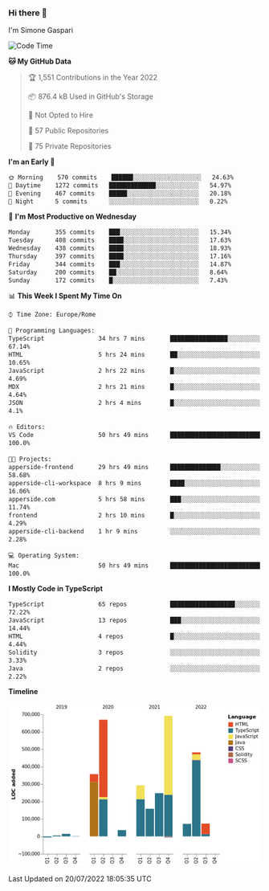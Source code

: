 ### Hi there 👋
I'm Simone Gaspari

<!--
**apperside/apperside** is a ✨ _special_ ✨ repository because its `README.md` (this file) appears on your GitHub profile.

Here are some ideas to get you started:

- 🔭 I’m currently working on ...
- 🌱 I’m currently learning ...
- 👯 I’m looking to collaborate on ...
- 🤔 I’m looking for help with ...
- 💬 Ask me about ...
- 📫 How to reach me: ...
- 😄 Pronouns: ...
- ⚡ Fun fact: ...
-->
<!--START_SECTION:waka-->
![Code Time](http://img.shields.io/badge/Code%20Time-0%20secs-blue)

**🐱 My GitHub Data** 

> 🏆 1,551 Contributions in the Year 2022
 > 
> 📦 876.4 kB Used in GitHub's Storage 
 > 
> 🚫 Not Opted to Hire
 > 
> 📜 57 Public Repositories 
 > 
> 🔑 75 Private Repositories  
 > 
**I'm an Early 🐤** 

```text
🌞 Morning    570 commits    ██████░░░░░░░░░░░░░░░░░░░   24.63% 
🌆 Daytime    1272 commits   █████████████░░░░░░░░░░░░   54.97% 
🌃 Evening    467 commits    █████░░░░░░░░░░░░░░░░░░░░   20.18% 
🌙 Night      5 commits      ░░░░░░░░░░░░░░░░░░░░░░░░░   0.22%

```
📅 **I'm Most Productive on Wednesday** 

```text
Monday       355 commits    ███░░░░░░░░░░░░░░░░░░░░░░   15.34% 
Tuesday      408 commits    ████░░░░░░░░░░░░░░░░░░░░░   17.63% 
Wednesday    438 commits    ████░░░░░░░░░░░░░░░░░░░░░   18.93% 
Thursday     397 commits    ████░░░░░░░░░░░░░░░░░░░░░   17.16% 
Friday       344 commits    ███░░░░░░░░░░░░░░░░░░░░░░   14.87% 
Saturday     200 commits    ██░░░░░░░░░░░░░░░░░░░░░░░   8.64% 
Sunday       172 commits    █░░░░░░░░░░░░░░░░░░░░░░░░   7.43%

```


📊 **This Week I Spent My Time On** 

```text
⌚︎ Time Zone: Europe/Rome

💬 Programming Languages: 
TypeScript               34 hrs 7 mins       ████████████████░░░░░░░░░   67.14% 
HTML                     5 hrs 24 mins       ██░░░░░░░░░░░░░░░░░░░░░░░   10.65% 
JavaScript               2 hrs 22 mins       █░░░░░░░░░░░░░░░░░░░░░░░░   4.69% 
MDX                      2 hrs 21 mins       █░░░░░░░░░░░░░░░░░░░░░░░░   4.64% 
JSON                     2 hrs 4 mins        █░░░░░░░░░░░░░░░░░░░░░░░░   4.1%

🔥 Editors: 
VS Code                  50 hrs 49 mins      █████████████████████████   100.0%

🐱‍💻 Projects: 
apperside-frontend       29 hrs 49 mins      ██████████████░░░░░░░░░░░   58.68% 
apperside-cli-workspace  8 hrs 9 mins        ████░░░░░░░░░░░░░░░░░░░░░   16.06% 
apperside.com            5 hrs 58 mins       ███░░░░░░░░░░░░░░░░░░░░░░   11.74% 
frontend                 2 hrs 10 mins       █░░░░░░░░░░░░░░░░░░░░░░░░   4.29% 
apperside-cli-backend    1 hr 9 mins         ░░░░░░░░░░░░░░░░░░░░░░░░░   2.28%

💻 Operating System: 
Mac                      50 hrs 49 mins      █████████████████████████   100.0%

```

**I Mostly Code in TypeScript** 

```text
TypeScript               65 repos            ██████████████████░░░░░░░   72.22% 
JavaScript               13 repos            ███░░░░░░░░░░░░░░░░░░░░░░   14.44% 
HTML                     4 repos             █░░░░░░░░░░░░░░░░░░░░░░░░   4.44% 
Solidity                 3 repos             ░░░░░░░░░░░░░░░░░░░░░░░░░   3.33% 
Java                     2 repos             ░░░░░░░░░░░░░░░░░░░░░░░░░   2.22%

```


**Timeline**

![Chart not found](https://raw.githubusercontent.com/apperside/apperside/main/charts/bar_graph.png) 


 Last Updated on 20/07/2022 18:05:35 UTC
<!--END_SECTION:waka-->
